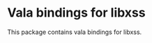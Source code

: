 Vala bindings for libxss
========================

This package contains vala bindings for libxss. 
